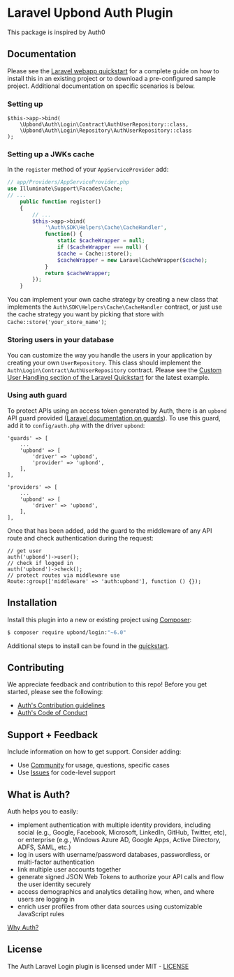 # Laravel Upbond Auth Plugin

This package is inspired by Auth0

## Documentation

Please see the [Laravel webapp quickstart](https://auth0.com/docs/quickstart/webapp/laravel) for a complete guide on how to install this in an existing project or to download a pre-configured sample project. Additional documentation on specific scenarios is below.

### Setting up

```
$this->app->bind(
    \Upbond\Auth\Login\Contract\AuthUserRepository::class,
    \Upbond\Auth\Login\Repository\AuthUserRepository::class
);
```

### Setting up a JWKs cache

In the `register` method of your `AppServiceProvider` add:

```php
// app/Providers/AppServiceProvider.php
use Illuminate\Support\Facades\Cache;
// ...
    public function register()
    {
        // ...
        $this->app->bind(
            '\Auth\SDK\Helpers\Cache\CacheHandler',
            function() {
                static $cacheWrapper = null;
                if ($cacheWrapper === null) {
                $cache = Cache::store();
                $cacheWrapper = new LaravelCacheWrapper($cache);
            }
            return $cacheWrapper;
        });
    }
```

You can implement your own cache strategy by creating a new class that implements the `Auth\SDK\Helpers\Cache\CacheHandler` contract, or just use the cache strategy you want by picking that store with `Cache::store('your_store_name')`;

### Storing users in your database

You can customize the way you handle the users in your application by creating your own `UserRepository`. This class should implement the `Auth\Login\Contract\AuthUserRepository` contract. Please see the [Custom User Handling section of the Laravel Quickstart](https://auth0.com/docs/quickstart/webapp/laravel#optional-custom-user-handling) for the latest example.

### Using auth guard

To protect APIs using an access token generated by Auth, there is an `upbond` API guard provided ([Laravel documentation on guards](https://laravel.com/docs/7.x/authentication#adding-custom-guards)). To use this guard, add it to `config/auth.php` with the driver `upbond`:
```
'guards' => [
    ...
    'upbond' => [
        'driver' => 'upbond',
        'provider' => 'upbond',
    ],
],

'providers' => [
    ...
    'upbond' => [
        'driver' => 'upbond',
    ],
],
```

Once that has been added, add the guard to the middleware of any API route and check authentication during the request:
```
// get user
auth('upbond')->user();
// check if logged in
auth('upbond')->check();
// protect routes via middleware use
Route::group(['middleware' => 'auth:upbond'], function () {});
```

## Installation

Install this plugin into a new or existing project using [Composer](https://getcomposer.org/doc/00-intro.md):

```bash
$ composer require upbond/login:"~6.0"
```

Additional steps to install can be found in the [quickstart](https://auth0.com/docs/quickstart/webapp/laravel#integrate-auth0-in-your-application).

## Contributing

We appreciate feedback and contribution to this repo! Before you get started, please see the following:

- [Auth's Contribution guidelines](https://github.com/auth0/.github/blob/master/CONTRIBUTING.md)
- [Auth's Code of Conduct](https://github.com/auth0/open-source-template/blob/master/CODE-OF-CONDUCT.md)

## Support + Feedback

Include information on how to get support. Consider adding:

- Use [Community](https://community.auth0.com/tags/laravel) for usage, questions, specific cases
- Use [Issues](https://github.com/auth0/upbond-auth/issues) for code-level support

## What is Auth?

Auth helps you to easily:

- implement authentication with multiple identity providers, including social (e.g., Google, Facebook, Microsoft, LinkedIn, GitHub, Twitter, etc), or enterprise (e.g., Windows Azure AD, Google Apps, Active Directory, ADFS, SAML, etc.)
- log in users with username/password databases, passwordless, or multi-factor authentication
- link multiple user accounts together
- generate signed JSON Web Tokens to authorize your API calls and flow the user identity securely
- access demographics and analytics detailing how, when, and where users are logging in
- enrich user profiles from other data sources using customizable JavaScript rules

[Why Auth?](https://auth0.com/why-auth0)

## License

The Auth Laravel Login plugin is licensed under MIT - [LICENSE](LICENSE.txt)
